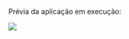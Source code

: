 Prévia da aplicação em execução:

![](https://github.com/marcosabreu39/Agenda_JavaserverFaces2.2_JPA2_Oracle11g/blob/master/src/main/webapp/resources/images/AgendaJsfJpa.gif)
